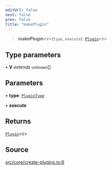 ```yaml
---
editUrl: false
next: false
prev: false
title: "makePlugin"
---
```


> **makePlugin**\<`V`\>(`type`, `execute`): [`Plugin`](/v3/api/interfaces/plugin/)\<`V`\>

## Type parameters

• **V** *extends* `unknown`[]

## Parameters

• **type**: [`PluginType`](/v3/api/enumerations/plugintype/)

• **execute**

## Returns

[`Plugin`](/v3/api/interfaces/plugin/)\<`V`\>

## Source

[src/core/create-plugins.ts:6](https://github.com/sern-handler/handler/blob/a19edaf8838dcf088d3947f4a6aa6213d8f5bb9e/src/core/create-plugins.ts#L6)
